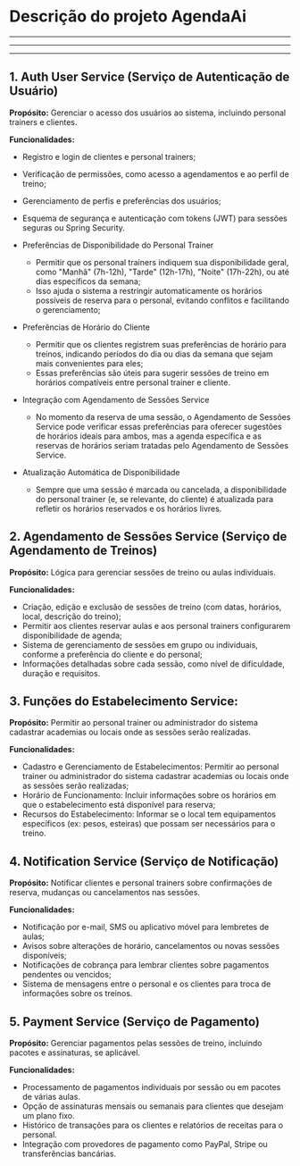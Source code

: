 # Descrição do projeto AgendaAi

***

___
******


## 1. Auth User Service (Serviço de Autenticação de Usuário)  

**Propósito:** Gerenciar o acesso dos usuários ao sistema, incluindo personal trainers e clientes.

**Funcionalidades:**
* Registro e login de clientes e personal trainers;
* Verificação de permissões, como acesso a agendamentos e ao perfil de treino;
* Gerenciamento de perfis e preferências dos usuários;
* Esquema de segurança e autenticação com tokens (JWT) para sessões seguras ou Spring Security.
* Preferências de Disponibilidade do Personal Trainer
    * Permitir que os personal trainers indiquem sua disponibilidade geral, como "Manhã" (7h-12h), "Tarde" (12h-17h), "Noite" (17h-22h), ou até dias específicos da semana;
    * Isso ajuda o sistema a restringir automaticamente os horários possíveis de reserva para o personal, evitando conflitos e facilitando o gerenciamento;
* Preferências de Horário do Cliente
    * Permitir que os clientes registrem suas preferências de horário para treinos, indicando períodos do dia ou dias da semana que sejam mais convenientes para eles;
    * Essas preferências são úteis para sugerir sessões de treino em horários compatíveis entre personal trainer e cliente.

* Integração com Agendamento de Sessões Service
    * No momento da reserva de uma sessão, o Agendamento de Sessões Service pode verificar essas preferências para oferecer sugestões de horários ideais para ambos, mas a agenda específica e as reservas de horários seriam tratadas pelo Agendamento de Sessões Service.

* Atualização Automática de Disponibilidade
    * Sempre que uma sessão é marcada ou cancelada, a disponibilidade do personal trainer (e, se relevante, do cliente) é atualizada para refletir os horários reservados e os horários livres.

## 2. Agendamento de Sessões Service (Serviço de Agendamento de Treinos)  


**Propósito:** Lógica para gerenciar sessões de treino ou aulas individuais.
  
**Funcionalidades:**
* Criação, edição e exclusão de sessões de treino (com datas, horários, local, descrição do treino);
* Permitir aos clientes reservar aulas e aos personal trainers configurarem disponibilidade de agenda;
* Sistema de gerenciamento de sessões em grupo ou individuais, conforme a preferência do cliente e do personal;
* Informações detalhadas sobre cada sessão, como nível de dificuldade, duração e requisitos.

## 3. Funções do Estabelecimento Service:  


**Propósito:** Permitir ao personal trainer ou administrador do sistema cadastrar academias ou locais onde as sessões serão realizadas.

**Funcionalidades:**
* Cadastro e Gerenciamento de Estabelecimentos: Permitir ao personal trainer ou administrador do sistema cadastrar academias ou locais onde as sessões serão realizadas;
* Horário de Funcionamento: Incluir informações sobre os horários em que o estabelecimento está disponível para reserva;
* Recursos do Estabelecimento: Informar se o local tem equipamentos específicos (ex: pesos, esteiras) que possam ser necessários para o treino.

## 4. Notification Service (Serviço de Notificação)  


**Propósito:** Notificar clientes e personal trainers sobre confirmações de reserva, mudanças ou cancelamentos nas sessões.

**Funcionalidades:**
* Notificação por e-mail, SMS ou aplicativo móvel para lembretes de aulas;
* Avisos sobre alterações de horário, cancelamentos ou novas sessões disponíveis;
* Notificações de cobrança para lembrar clientes sobre pagamentos pendentes ou vencidos;
* Sistema de mensagens entre o personal e os clientes para troca de informações sobre os treinos.

## 5. Payment Service (Serviço de Pagamento)  


  
  **Propósito:** Gerenciar pagamentos pelas sessões de treino, incluindo pacotes e assinaturas, se aplicável.

  **Funcionalidades:**
* Processamento de pagamentos individuais por sessão ou em pacotes de várias aulas.
* Opção de assinaturas mensais ou semanais para clientes que desejam um plano fixo.
* Histórico de transações para os clientes e relatórios de receitas para o personal.
* Integração com provedores de pagamento como PayPal, Stripe ou transferências bancárias.
